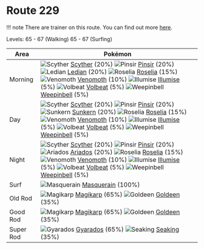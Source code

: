 # Route 229

!!! note
    There are trainer on this route. You can find out more [here](/trainer_changes/route_229/).

Levels: 65 - 67 (Walking) 65 - 67 (Surfing)

Area       | Pokémon
---        | ---
Morning    | ![][123]  [Scyther] (20%) ![][127]  [Pinsir] (20%) ![][166]  [Ledian] (20%)  ![][315]  [Roselia] (15%) ![][049]  [Venomoth] (10%) ![][314]  [Illumise] (5%)  ![][313]  [Volbeat] (5%) ![][070]  [Weepinbell] (5%)
Day        | ![][123]  [Scyther] (20%) ![][127]  [Pinsir] (20%) ![][191]  [Sunkern] (20%)  ![][315]  [Roselia] (15%) ![][049]  [Venomoth] (10%) ![][314]  [Illumise] (5%)  ![][313]  [Volbeat] (5%) ![][070]  [Weepinbell] (5%)
Night      | ![][123]  [Scyther] (20%) ![][127]  [Pinsir] (20%) ![][168]  [Ariados] (20%)  ![][315]  [Roselia] (15%) ![][049]  [Venomoth] (10%) ![][314]  [Illumise] (5%)  ![][313]  [Volbeat] (5%) ![][070]  [Weepinbell] (5%)
Surf       | ![][284]  [Masquerain] (100%)
Old Rod    | ![][129]  [Magikarp] (65%) ![][118]  [Goldeen] (35%)
Good Rod   | ![][129]  [Magikarp] (65%) ![][118]  [Goldeen] (35%)
Super Rod  | ![][130]  [Gyarados] (65%) ![][119]  [Seaking] (35%)


[049]: https://raw.githubusercontent.com/PokeAPI/sprites/master/sprites/pokemon/49.png "Venomoth"
[070]: https://raw.githubusercontent.com/PokeAPI/sprites/master/sprites/pokemon/70.png "Weepinbell"
[118]: https://raw.githubusercontent.com/PokeAPI/sprites/master/sprites/pokemon/118.png "Goldeen"
[119]: https://raw.githubusercontent.com/PokeAPI/sprites/master/sprites/pokemon/119.png "Seaking"
[123]: https://raw.githubusercontent.com/PokeAPI/sprites/master/sprites/pokemon/123.png "Scyther"
[127]: https://raw.githubusercontent.com/PokeAPI/sprites/master/sprites/pokemon/127.png "Pinsir"
[129]: https://raw.githubusercontent.com/PokeAPI/sprites/master/sprites/pokemon/129.png "Magikarp"
[130]: https://raw.githubusercontent.com/PokeAPI/sprites/master/sprites/pokemon/130.png "Gyarados"
[166]: https://raw.githubusercontent.com/PokeAPI/sprites/master/sprites/pokemon/166.png "Ledian"
[168]: https://raw.githubusercontent.com/PokeAPI/sprites/master/sprites/pokemon/168.png "Ariados"
[191]: https://raw.githubusercontent.com/PokeAPI/sprites/master/sprites/pokemon/191.png "Sunkern"
[284]: https://raw.githubusercontent.com/PokeAPI/sprites/master/sprites/pokemon/284.png "Masquerain"
[313]: https://raw.githubusercontent.com/PokeAPI/sprites/master/sprites/pokemon/313.png "Volbeat"
[314]: https://raw.githubusercontent.com/PokeAPI/sprites/master/sprites/pokemon/314.png "Illumise"
[315]: https://raw.githubusercontent.com/PokeAPI/sprites/master/sprites/pokemon/315.png "Roselia"
[Venomoth]: /pokemon_changes/049/
[Weepinbell]: /pokemon_changes/070/
[Goldeen]: /pokemon_changes/118/
[Seaking]: /pokemon_changes/119/
[Scyther]: /pokemon_changes/123/
[Pinsir]: /pokemon_changes/127/
[Magikarp]: /pokemon_changes/129/
[Gyarados]: /pokemon_changes/130/
[Ledian]: /pokemon_changes/166/
[Ariados]: /pokemon_changes/168/
[Sunkern]: /pokemon_changes/191/
[Masquerain]: /pokemon_changes/284/
[Volbeat]: /pokemon_changes/313/
[Illumise]: /pokemon_changes/314/
[Roselia]: /pokemon_changes/315/
